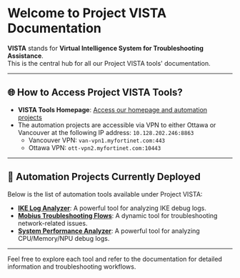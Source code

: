 # Welcome to Project **VISTA** Documentation

**VISTA** stands for **Virtual Intelligence System for Troubleshooting Assistance**.  
This is the central hub for all our Project VISTA tools' documentation.

---

## 🌐 How to Access Project VISTA Tools?

- **VISTA Tools Homepage**: <a href="http://10.128.202.246:8863/" target="_blank">Access our homepage and automation projects</a>  
- The automation projects are accessible via VPN to either Ottawa or Vancouver at the following IP address: `10.128.202.246:8863`
    - Vancouver VPN: `van-vpn1.myfortinet.com:443`
    - Ottawa VPN: `ott-vpn2.myfortinet.com:10443`

---

## 🔧 Automation Projects Currently Deployed

Below is the list of automation tools available under Project VISTA:

- **[IKE Log Analyzer](ike-log-analyzer/index.md)**: A powerful tool for analyzing IKE debug logs.
- **[Mobius Troubleshooting Flows](mobius/index.md)**: A dynamic tool for troubleshooting network-related issues.
- **[System Performance Analyzer](sys-perf-analyzer/index.md)**: A powerful tool for analyzing CPU/Memory/NPU debug logs.

---

Feel free to explore each tool and refer to the documentation for detailed information and troubleshooting workflows.
